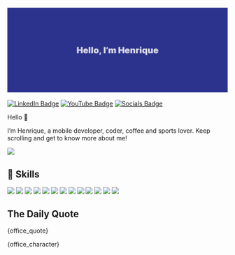 [![Henrique's GitHub Banner](./assets/banner.png)](https://beacons.ai/hsnrique)

[![LinkedIn Badge](https://img.shields.io/badge/LinkedIn-0077B5?style=for-the-badge&logo=linkedin&logoColor=white)](https://www.linkedin.com/in/hsnrique/)
[![YouTube Badge](https://img.shields.io/badge/YouTube-FF0000?style=for-the-badge&logo=youtube&logoColor=white)](https://www.youtube.com/@hsnrique/)
[![Socials Badge](https://img.shields.io/badge/Socials-3f48d1?style=for-the-badge&logo=socials&logoColor=white)](https://beacons.ai/hsnrique/)

Hello 👋

I’m Henrique, a mobile developer, coder, coffee and sports lover. Keep scrolling and get to know more about me!

<a href="https://github.com/hsnrique">
  <img height="225" src="https://github-readme-stats.vercel.app/api/top-langs/?username=hsnrique&theme=dark"/>
</a>

## 💼 Skills

![](https://img.shields.io/badge/Swift-f86633?style=for-the-badge&logo=swift&logoColor=white)
![](https://img.shields.io/badge/TypeScript-3075c1?style=for-the-badge&logo=typescript&logoColor=white)
![](https://img.shields.io/badge/Python-306998?style=for-the-badge&logo=python&logoColor=white)
![](https://img.shields.io/badge/SwiftUI-016af6?style=for-the-badge&logo=swift&logoColor=white)
![](https://img.shields.io/badge/Node.js-43853D?style=for-the-badge&logo=node.js&logoColor=white)
![](https://img.shields.io/badge/Next-000000?style=for-the-badge&logo=next.js&logoColor=white)
![](https://img.shields.io/badge/React-20232A?style=for-the-badge&logo=react&logoColor=61DAFB)
![](https://img.shields.io/badge/React%20Native-E34F26?style=for-the-badge&logo=react&logoColor=white)
![](https://img.shields.io/badge/MongoDB-4EA94B?style=for-the-badge&logo=mongodb&logoColor=white)
![](https://img.shields.io/badge/Vercel-000000?style=for-the-badge&logo=vercel&logoColor=white)
![](https://img.shields.io/badge/Render-430098?style=for-the-badge&logo=render&logoColor=white)
![](https://img.shields.io/badge/MacOS-4f4f4e?style=for-the-badge&logo=macos&logoColor=white)
![](https://img.shields.io/badge/Xcode-f86633?style=for-the-badge&logo=xcode&logoColor=white)

## The Daily Quote

<p>{office_quote}</p>

<p>{office_character}</p>
